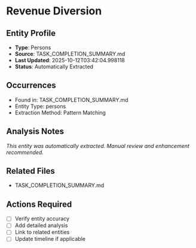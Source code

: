# Revenue Diversion

## Entity Profile
- **Type**: Persons
- **Source**: TASK_COMPLETION_SUMMARY.md
- **Last Updated**: 2025-10-12T03:42:04.998118
- **Status**: Automatically Extracted

## Occurrences
- Found in: TASK_COMPLETION_SUMMARY.md
- Entity Type: persons
- Extraction Method: Pattern Matching

## Analysis Notes
*This entity was automatically extracted. Manual review and enhancement recommended.*

## Related Files
- TASK_COMPLETION_SUMMARY.md

## Actions Required
- [ ] Verify entity accuracy
- [ ] Add detailed analysis
- [ ] Link to related entities
- [ ] Update timeline if applicable
